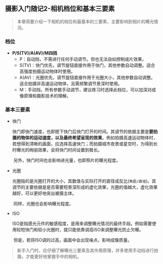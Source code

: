 ## 摄影入门随记2-相机档位和基本三要素

> ​    本章简要介绍一下相机的档位和最基本的三要素，主要影响到相片的曝光情况。

### 档位

* **P/S(TV)/A(AV)/M四挡**
    * P：自动挡，不需进行任何手动调节。但也无法自如控制成片效果。
    * S(TV)：快门优先，调节旋钮直接作用于快门，其他参数自动调整。适合高强度拍摄运动物体时使用。
    * A(AV)：光圈优先，调节旋钮直接作用于光圈大小，其他参数自动调整。适合拍摄非高速运动物体，且需频繁调节景深时使用。
    * M：手动挡，所有参数手动调节，建议练习时选择此档位，可以加深对成像原理和摄影技术的理解。

### 基本三要素

* 快门

    ​    快门即快门速度，也即摁下快门后快门打开的时间。其调节的依据主要是**要拍摄的物体的运动速度，以及最终希望呈现的效果**。例如拍摄高速运动物体时，若想得到清晰的画面，应选择高速快门；而拍摄城市夜景或星空时，为得到长时曝光的绚丽效果，会将快门时间设置到极长。

    ​    另外，快门时间也会影响进光量，也即照片的曝光程度。

* 光圈

    ​    光圈指的是光圈打开的大小，其数值与实际打开的直径成反比(`焦距/直径`)。其调节的主要依据是是否需要短景深形成的虚化效果，光圈的值越大，虚化效果越好，可以更好地突出被摄主体。

    ​    同样，光圈也会影响曝光程度。

* ISO

    ​    ISO是指感光元件的敏感程度，是用来调整曝光情况的最终手段。例如需要使用较短快门和较小光圈时，就只能依靠调高ISO来调整曝光防止欠曝。

    ​    但是，若将ISO调的过高，画面中会出现噪点，影响成像质量。

> 新手入门时，应仔细了解曝光三要素及其作用原理，并多使用手动挡进行拍摄，才能更好地掌握手中的相机。